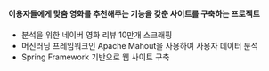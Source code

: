 #### 이용자들에게 맞춤 영화를 추천해주는 기능을 갖춘 사이트를 구축하는 프로젝트 
- 분석을 위한 네이버 영화 리뷰 10만개 스크래핑
- 머신러닝 프레임워크인 Apache Mahout을 사용하여 사용자 데이터 분석 
- Spring Framework 기반으로 웹 사이트 구축 
